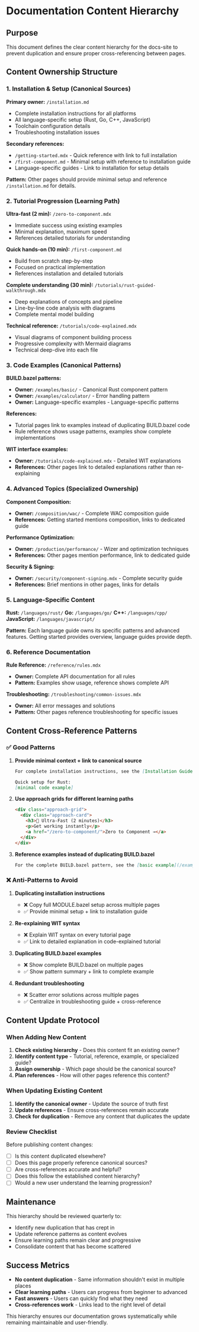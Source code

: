 # Documentation Content Hierarchy

## Purpose

This document defines the clear content hierarchy for the docs-site to prevent duplication and ensure proper
cross-referencing between pages.

## Content Ownership Structure

### 1. Installation & Setup (Canonical Sources)

**Primary owner:** `/installation.md`

- Complete installation instructions for all platforms
- All language-specific setup (Rust, Go, C++, JavaScript)
- Toolchain configuration details
- Troubleshooting installation issues

**Secondary references:**

- `/getting-started.mdx` - Quick reference with link to full installation
- `/first-component.md` - Minimal setup with reference to installation guide
- Language-specific guides - Link to installation for setup details

**Pattern:** Other pages should provide minimal setup and reference `/installation.md` for details.

### 2. Tutorial Progression (Learning Path)

**Ultra-fast (2 min):** `/zero-to-component.mdx`

- Immediate success using existing examples
- Minimal explanation, maximum speed
- References detailed tutorials for understanding

**Quick hands-on (10 min):** `/first-component.md`

- Build from scratch step-by-step
- Focused on practical implementation
- References installation and detailed tutorials

**Complete understanding (30 min):** `/tutorials/rust-guided-walkthrough.mdx`

- Deep explanations of concepts and pipeline
- Line-by-line code analysis with diagrams
- Complete mental model building

**Technical reference:** `/tutorials/code-explained.mdx`

- Visual diagrams of component building process
- Progressive complexity with Mermaid diagrams
- Technical deep-dive into each file

### 3. Code Examples (Canonical Patterns)

**BUILD.bazel patterns:**

- **Owner:** `/examples/basic/` - Canonical Rust component pattern
- **Owner:** `/examples/calculator/` - Error handling pattern
- **Owner:** Language-specific examples - Language-specific patterns

**References:**

- Tutorial pages link to examples instead of duplicating BUILD.bazel code
- Rule reference shows usage patterns, examples show complete implementations

**WIT interface examples:**

- **Owner:** `/tutorials/code-explained.mdx` - Detailed WIT explanations
- **References:** Other pages link to detailed explanations rather than re-explaining

### 4. Advanced Topics (Specialized Ownership)

**Component Composition:**

- **Owner:** `/composition/wac/` - Complete WAC composition guide
- **References:** Getting started mentions composition, links to dedicated guide

**Performance Optimization:**

- **Owner:** `/production/performance/` - Wizer and optimization techniques
- **References:** Other pages mention performance, link to dedicated guide

**Security & Signing:**

- **Owner:** `/security/component-signing.mdx` - Complete security guide
- **References:** Brief mentions in other pages, links for details

### 5. Language-Specific Content

**Rust:** `/languages/rust/`
**Go:** `/languages/go/`
**C++:** `/languages/cpp/`
**JavaScript:** `/languages/javascript/`

**Pattern:** Each language guide owns its specific patterns and advanced features. Getting started provides overview,
language guides provide depth.

### 6. Reference Documentation

**Rule Reference:** `/reference/rules.mdx`

- **Owner:** Complete API documentation for all rules
- **Pattern:** Examples show usage, reference shows complete API

**Troubleshooting:** `/troubleshooting/common-issues.mdx`

- **Owner:** All error messages and solutions
- **Pattern:** Other pages reference troubleshooting for specific issues

## Content Cross-Reference Patterns

### ✅ Good Patterns

1. **Provide minimal context + link to canonical source**

   ```markdown
   For complete installation instructions, see the [Installation Guide](/installation/).

   Quick setup for Rust:
   [minimal code example]
   ```

2. **Use approach grids for different learning paths**

   ```html
   <div class="approach-grid">
     <div class="approach-card">
       <h3>🚀 Ultra-Fast (2 minutes)</h3>
       <p>Get working instantly</p>
       <a href="/zero-to-component/">Zero to Component →</a>
     </div>
   </div>
   ```

3. **Reference examples instead of duplicating BUILD.bazel**

   ```markdown
   For the complete BUILD.bazel pattern, see the [basic example](/examples/basic/).
   ```

### ❌ Anti-Patterns to Avoid

1. **Duplicating installation instructions**
   - ❌ Copy full MODULE.bazel setup across multiple pages
   - ✅ Provide minimal setup + link to installation guide

2. **Re-explaining WIT syntax**
   - ❌ Explain WIT syntax on every tutorial page
   - ✅ Link to detailed explanation in code-explained tutorial

3. **Duplicating BUILD.bazel examples**
   - ❌ Show complete BUILD.bazel on multiple pages
   - ✅ Show pattern summary + link to complete example

4. **Redundant troubleshooting**
   - ❌ Scatter error solutions across multiple pages
   - ✅ Centralize in troubleshooting guide + cross-reference

## Content Update Protocol

### When Adding New Content

1. **Check existing hierarchy** - Does this content fit an existing owner?
2. **Identify content type** - Tutorial, reference, example, or specialized guide?
3. **Assign ownership** - Which page should be the canonical source?
4. **Plan references** - How will other pages reference this content?

### When Updating Existing Content

1. **Identify the canonical owner** - Update the source of truth first
2. **Update references** - Ensure cross-references remain accurate
3. **Check for duplication** - Remove any content that duplicates the update

### Review Checklist

Before publishing content changes:

- [ ] Is this content duplicated elsewhere?
- [ ] Does this page properly reference canonical sources?
- [ ] Are cross-references accurate and helpful?
- [ ] Does this follow the established content hierarchy?
- [ ] Would a new user understand the learning progression?

## Maintenance

This hierarchy should be reviewed quarterly to:

- Identify new duplication that has crept in
- Update reference patterns as content evolves
- Ensure learning paths remain clear and progressive
- Consolidate content that has become scattered

## Success Metrics

- **No content duplication** - Same information shouldn't exist in multiple places
- **Clear learning paths** - Users can progress from beginner to advanced
- **Fast answers** - Users can quickly find what they need
- **Cross-references work** - Links lead to the right level of detail

This hierarchy ensures our documentation grows systematically while remaining maintainable and user-friendly.
